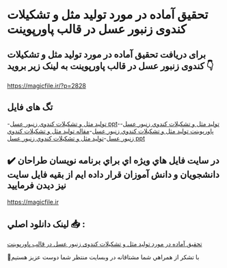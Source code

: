 # تحقیق آماده در مورد تولید مثل و تشکیلات کندوی زنبور عسل در قالب پاورپوینت

## برای دریافت تحقیق آماده در مورد تولید مثل و تشکیلات کندوی زنبور عسل در قالب پاورپوینت به لینک زیر بروید 👇

https://magicfile.ir/?p=2828

## تگ های فایل

-[تولید مثل و تشکیلات کندوی زنبور عسل ppt](https://magicfile.ir/product/%d8%aa%d8%ad%d9%82%d9%8a%d9%82-%d8%aa%d9%88%d9%84%d9%8a%d8%af-%d9%85%d8%ab%d9%84-%d9%88-%d8%aa%d8%b4%da%a9%d9%8a%d9%84%d8%a7%d8%aa-%da%a9%d9%86%d8%af%d9%88%d9%8a-%d8%b2%d9%86%d8%a8%d9%88%d8%b1-%d8%b9%d8%b3%d9%84-%d8%af%d8%b1-%d9%82%d8%a7%d9%84%d8%a8-%d9%be%d8%a7%d9%88%d8%b1%d9%be%d9%88%d9%8a%d9%86%d8%aa/)-[توليد مثل و تشکيلات کندوي زنبور عسل](https://magicfile.ir/product/%d8%aa%d8%ad%d9%82%d9%8a%d9%82-%d8%aa%d9%88%d9%84%d9%8a%d8%af-%d9%85%d8%ab%d9%84-%d9%88-%d8%aa%d8%b4%da%a9%d9%8a%d9%84%d8%a7%d8%aa-%da%a9%d9%86%d8%af%d9%88%d9%8a-%d8%b2%d9%86%d8%a8%d9%88%d8%b1-%d8%b9%d8%b3%d9%84-%d8%af%d8%b1-%d9%82%d8%a7%d9%84%d8%a8-%d9%be%d8%a7%d9%88%d8%b1%d9%be%d9%88%d9%8a%d9%86%d8%aa/)-[پاورپوینت توليد مثل و تشکيلات کندوي زنبور عسل](https://magicfile.ir/product/%d8%aa%d8%ad%d9%82%d9%8a%d9%82-%d8%aa%d9%88%d9%84%d9%8a%d8%af-%d9%85%d8%ab%d9%84-%d9%88-%d8%aa%d8%b4%da%a9%d9%8a%d9%84%d8%a7%d8%aa-%da%a9%d9%86%d8%af%d9%88%d9%8a-%d8%b2%d9%86%d8%a8%d9%88%d8%b1-%d8%b9%d8%b3%d9%84-%d8%af%d8%b1-%d9%82%d8%a7%d9%84%d8%a8-%d9%be%d8%a7%d9%88%d8%b1%d9%be%d9%88%d9%8a%d9%86%d8%aa/)-[مقاله توليد مثل و تشکيلات کندوي زنبور عسل](https://magicfile.ir/product/%d8%aa%d8%ad%d9%82%d9%8a%d9%82-%d8%aa%d9%88%d9%84%d9%8a%d8%af-%d9%85%d8%ab%d9%84-%d9%88-%d8%aa%d8%b4%da%a9%d9%8a%d9%84%d8%a7%d8%aa-%da%a9%d9%86%d8%af%d9%88%d9%8a-%d8%b2%d9%86%d8%a8%d9%88%d8%b1-%d8%b9%d8%b3%d9%84-%d8%af%d8%b1-%d9%82%d8%a7%d9%84%d8%a8-%d9%be%d8%a7%d9%88%d8%b1%d9%be%d9%88%d9%8a%d9%86%d8%aa/)-[توليد مثل و تشکيلات کندوي زنبور عسل ppt](https://magicfile.ir/product/%d8%aa%d8%ad%d9%82%d9%8a%d9%82-%d8%aa%d9%88%d9%84%d9%8a%d8%af-%d9%85%d8%ab%d9%84-%d9%88-%d8%aa%d8%b4%da%a9%d9%8a%d9%84%d8%a7%d8%aa-%da%a9%d9%86%d8%af%d9%88%d9%8a-%d8%b2%d9%86%d8%a8%d9%88%d8%b1-%d8%b9%d8%b3%d9%84-%d8%af%d8%b1-%d9%82%d8%a7%d9%84%d8%a8-%d9%be%d8%a7%d9%88%d8%b1%d9%be%d9%88%d9%8a%d9%86%d8%aa/)

## ✔️ در سايت فايل هاي ويژه اي براي برنامه نويسان طراحان دانشجويان و دانش آموزان قرار داده ايم از بقيه فايل سايت نيز ديدن فرماييد

https://magicfile.ir


## لينک دانلود اصلي 📥 :

[تحقیق آماده در مورد تولید مثل و تشکیلات کندوی زنبور عسل در قالب پاورپوینت](https://magicfile.ir/product/%d8%aa%d8%ad%d9%82%d9%8a%d9%82-%d8%aa%d9%88%d9%84%d9%8a%d8%af-%d9%85%d8%ab%d9%84-%d9%88-%d8%aa%d8%b4%da%a9%d9%8a%d9%84%d8%a7%d8%aa-%da%a9%d9%86%d8%af%d9%88%d9%8a-%d8%b2%d9%86%d8%a8%d9%88%d8%b1-%d8%b9%d8%b3%d9%84-%d8%af%d8%b1-%d9%82%d8%a7%d9%84%d8%a8-%d9%be%d8%a7%d9%88%d8%b1%d9%be%d9%88%d9%8a%d9%86%d8%aa/) 


🙏با تشکر از همراهي شما مشتاقانه در وبسایت منتظر شما دوست عزیز هستیم

